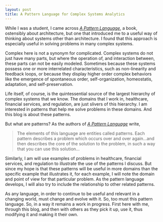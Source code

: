 ```yaml
---
layout: post
title: A Pattern Language for Complex Systems Analytics
---
```



While I was a student, I came across [*A Pattern Language*](https://www.amazon.com/Pattern-Language-Buildings-Construction-Environmental/dp/0195019199/ref=sr_1_1?ie=UTF8&qid=1514228095&sr=8-1&keywords=A+Pattern+Language), a book, ostensibly about architecture, but one that introduced me to a useful way of thinking about systems other than architecture. I found that this approach is especially useful in solving problems in many complex systems.

Complex here is not a synonym for complicated. Complex systems do not just have many parts, but where the operation of, and interaction between, these parts can not be easily modeled. Sometimes because these systems possess one or more interrelated characteristics, such as non-linearity and feedback loops, or because they display higher order complex behaviors like the emergence of spontaneous order, self-organization, homeostatis, adaptation, and self-preservation.

Life itself, of course, is the quintessential source of the largest hierarchy of complex systems that we know. The domains that I work in, healthcare, financial services, and regulation, are just slivers of this hierarchy. I am interested in patterns that help me solve problems in these domains. And this blog is about these patterns.

But what are patterns? As the authors of [*A Pattern Language*](https://www.amazon.com/Pattern-Language-Buildings-Construction-Environmental/dp/0195019199/ref=sr_1_1?ie=UTF8&qid=1514228095&sr=8-1&keywords=A+Pattern+Language) write,

>The elements of this language are entities called patterns. Each pattern describes a problem which occurs over and over again...and then describes the core of the solution to the problem, in such a way that you can use this solution...


Similarly, I am will use examples of problems in healthcare, financial services, and regulation to illustrate the use of the patterns I discuss. But since my hope is that these patterns will be useful in more domains than the specific example that illustrates it, for each example, I will note the domain and point of view for that particular problem. As the pattern language develops, I will also try to include the relationship to other related patterns.

As any language, in order to continue to be useful and relevant in a changing world, must change and evolve with it. So, too must this pattern language. So, in a way it remains a work in progress. First here with me, through this blog, and then with others as they pick it up, use it, thus modifying it and making it their own.